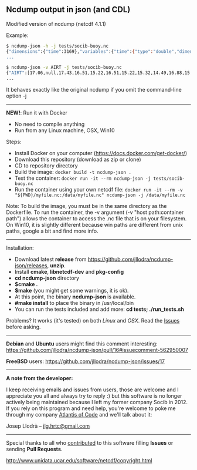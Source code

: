 Ncdump output in json (and CDL)
-------------------------------

Modified version of ncdump (netcdf 4.1.1)

Example:

```bash
$ ncdump-json -h -j tests/socib-buoy.nc
{"dimensions":{"time":3169},"variables":{"time":{"type":"double","dimensions":["time"],"attributes":{"standard_name":"time","units":"seconds since 1970-01-01 00:00:00","long_name":"time","_FillValue":-99999.9000000000,"axis":"T","calendar":"gregorian"}},"AIRT":{"type":"double","dimensions":["time"],"attributes":{"standard_name":"air_temperature","units":"C","long_name":"air temperature","_FillValue":-99999.9000000000,"coordinates":"time","valid_min":-15.0000000000000,"valid_max":45.0000000000000,"original_units":"C","observation_type":"measured","precision":"0.01"}},"QC_AIRT":{"type":"byte","dimensions":["time"],"attributes":{"long_name":"quality flag for air_temperature","quality_control_convention":"SOCIB Quality control Data Protocol","valid_min":0,"valid_max":9,"_FillValue":10,"flag_values":[0,1,4,9],"flag_meanings":"no_qc_performed good_data bad_data
...
```

```bash
$ ncdump-json -v AIRT -j tests/socib-buoy.nc
{"AIRT":[17.06,null,17.43,16.51,15.22,16.51,15.22,15.32,14.49,16.88,15.96,16.14,15.77,16.6,15.78,16.6,16.05,15.96,16.51,16.97,17.06,15.41,14.95,14.58,14.95,14.03,14.31,14.03,13.21,13.02,13.21,13.02,12.75,12.48,12.29,12.2,11.84,11.75,11.93,11.75,11.2,11.02,11.02,11.02,10.65,10.47,10.65,10.47,10.2,10.02,10.02,9.93,9.75,9.65,9.56,9.65,9.47,9.2,9.11,9.11,9.11,9.29,9.29,9.2,9.11,9.11,8.57,8.84,8.75,8.57,8.66,8.57,9.02,8.75,9.02,9.29,9.11,9.47,9.11,8.93,8.57,8.48,8.3,8.39,8.3,8.21,7.93,8.21,7.93,8.39,7.93,8.39,8.57,8.39,8.48,8.57,8.3,8.3,8.21,8.39,8.21,8.75,9.2,9.47,9.75,9.47,9.56,9.65,9.56,9.56,9.47,9.56
...
```

It behaves exactly like the original ncdump if you omit the command-line option -j

---

**NEW!**: Run it with Docker

* No need to compile anything
* Run from any Linux machine, OSX, Win10

Steps:

* Install Docker on your computer (https://docs.docker.com/get-docker/)
* Download this repository (download as zip or clone)
* CD to repository directory
* Build the image: `docker build -t ncdump-json .`
* Test the container: `docker run -it --rm ncdump-json -j tests/socib-buoy.nc`
* Run the container using your own netcdf file: `docker run -it --rm -v "${PWD}/myfile.nc:/data/myfile.nc" ncdump-json -j /data/myfile.nc`

Note: To build the image, you must be in the same directory as the Dockerfile. 
To run the container, the -v argument (-v "host path:container path") allows the container to access the .nc file that is on your filesystem. 
On Win10, it is slightly different because win paths are different from unix paths, google a bit and find more info.

---

Installation:

* Download latest **release** from https://github.com/jllodra/ncdump-json/releases, **unzip**.
* Install **cmake**, **libnetcdf-dev** and **pkg-config**
* **cd ncdump-json** directory
* **$cmake .**
* **$make** (you might get some warnings, it is ok).
* At this point, the binary **ncdump-json** is available.
* **#make install** to place the binary in /usr/local/bin
* You can run the tests included and add more: **cd tests; ./run_tests.sh**

Problems? It works (it's tested) on both *Linux* and *OSX*. Read the [Issues](https://github.com/jllodra/ncdump-json/issues?utf8=✓&q=is%3Aissue) before asking.

---

**Debian** and **Ubuntu** users might find this comment interesting: https://github.com/jllodra/ncdump-json/pull/16#issuecomment-562950007

**FreeBSD** users: https://github.com/jllodra/ncdump-json/issues/17

---

**A note from the developer:**

I keep receiving emails and issues from users,
those are welcome and I appreciate you all and always try to reply :)
but this software is no longer actively being maintained
because I left my former company Socib in 2012.
If you rely on this program and need help, you're welcome to poke me through my company [Atlantis of Code](http://atlantisofcode.com) and we'll talk about it:

Josep Llodrà – jlg.hrtc@gmail.com

---

Special thanks to all who [contributed](https://github.com/jllodra/ncdump-json/graphs/contributors) to this software filling **Issues** or sending **Pull Requests**.

http://www.unidata.ucar.edu/software/netcdf/copyright.html
